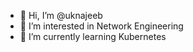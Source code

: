 - 👋 Hi, I’m @uknajeeb
- 👀 I’m interested in Network Engineering
- 🌱 I’m currently learning Kubernetes

<!---
uknajeeb/uknajeeb is a ✨ special ✨ repository because its `README.md` (this file) appears on your GitHub profile.
You can click the Preview link to take a look at your changes.
--->
